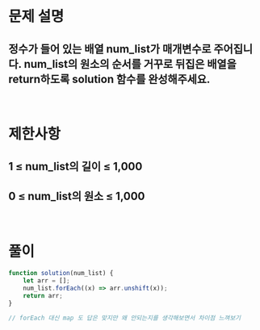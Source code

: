 # 문제 설명
## 정수가 들어 있는 배열 num_list가 매개변수로 주어집니다. num_list의 원소의 순서를 거꾸로 뒤집은 배열을 return하도록 solution 함수를 완성해주세요.

<br>

# 제한사항
## 1 ≤ num_list의 길이 ≤ 1,000
## 0 ≤ num_list의 원소 ≤ 1,000

<br>

# 풀이

```js
function solution(num_list) {
    let arr = [];
    num_list.forEach((x) => arr.unshift(x));
    return arr;
}

// forEach 대신 map 도 답은 맞지만 왜 안되는지를 생각해보면서 차이점 느껴보기
```